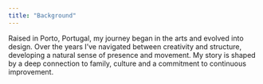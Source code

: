 ```yaml
---
title: "Background"
---
```


Raised in Porto, Portugal, my journey began in the arts and evolved into design. Over the years I’ve navigated between creativity and structure, developing a natural sense of presence and movement. My story is shaped by a deep connection to family, culture and a commitment to continuous improvement.